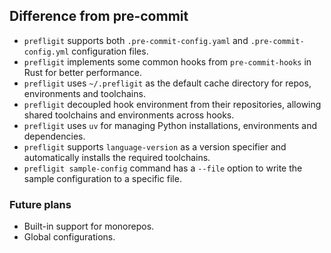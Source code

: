 ## Difference from pre-commit

- `prefligit` supports both `.pre-commit-config.yaml` and `.pre-commit-config.yml` configuration files.
- `prefligit` implements some common hooks from `pre-commit-hooks` in Rust for better performance.
- `prefligit` uses `~/.prefligit` as the default cache directory for repos, environments and toolchains.
- `prefligit` decoupled hook environment from their repositories, allowing shared toolchains and environments across hooks.
- `prefligit` uses `uv` for managing Python installations, environments and dependencies.
- `prefligit` supports `language-version` as a version specifier and automatically installs the required toolchains.
- `prefligit sample-config` command has a `--file` option to write the sample configuration to a specific file.

### Future plans

- Built-in support for monorepos.
- Global configurations.
